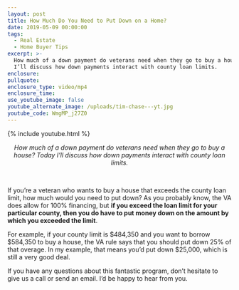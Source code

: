 ```yaml
---
layout: post
title: How Much Do You Need to Put Down on a Home?
date: 2019-05-09 00:00:00
tags:
  - Real Estate
  - Home Buyer Tips
excerpt: >-
  How much of a down payment do veterans need when they go to buy a house? Today
  I’ll discuss how down payments interact with county loan limits.
enclosure:
pullquote:
enclosure_type: video/mp4
enclosure_time:
use_youtube_image: false
youtube_alternate_image: /uploads/tim-chase---yt.jpg
youtube_code: WmgMP_j27Z0
---
```


{% include youtube.html %}

<center><em>How much of a down payment do veterans need when they go to buy a house? Today I&rsquo;ll discuss how down payments interact with county loan limits.</em></center>

&nbsp;

If you’re a veteran who wants to buy a house that exceeds the county loan limit, how much would you need to put down? As you probably know, the VA does allow for 100% financing, but **if you exceed the loan limit for your particular county, then you do have to put money down on the amount by which you exceeded the limit**.

For example, if your county limit is $484,350 and you want to borrow $584,350 to buy a house, the VA rule says that you should put down 25% of that overage. In my example, that means you’d put down $25,000, which is still a very good deal.

If you have any questions about this fantastic program, don’t hesitate to give us a call or send an email. I’d be happy to hear from you.
